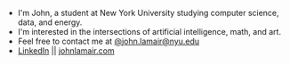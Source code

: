 * I'm John, a student at New York University studying computer science, data, and energy.
* I'm interested in the intersections of artificial intelligence, math, and art.
* Feel free to contact me at [@john.lamair@nyu.edu](mailto:john.lamair@nyu.edu)
* [LinkedIn](https://www.linkedin.com/in/johnlamair/) || [johnlamair.com](https://johnlamair.com)


